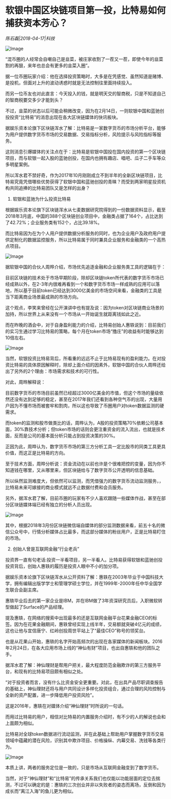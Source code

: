 # 软银中国区块链项目第一投，比特易如何捕获资本芳心？

*陈石磊|2018-04-17|科技*

![Image](http://p3.pstatp.com/large/pgc-image/15240145072640346b10755)

“混币圈的人经常会自嘲自己是韭菜，被庄家收割了一茬又一茬，即使今年的韭菜割的再狠，来年也总会有更多的韭菜入圈”。

据一位币圈玩家介绍：他在选择投资策略时，大多是在凭感觉、虽然知道是赌博、是投机，但面对上升的波动诱惑时就是无法控制往里面持续投入。

而另一位币友也对此直言：今天投入的钱，就是明天交的智商税，只是不知道自己的智商税要交多少才能到头？

不过，韭菜的状态以后可能会稍微改变，因为在2月14日，一则软银中国和蓝驰创投投资“比特易”的消息出现在各大区块链媒体的快讯板块。

据娱乐资本论旗下区块链浑水了解：比特易是一家数字货币的市场分析平台，能够为用户提供数字货币市场的交易数据、交易指标分析，风险提示与风险指标等服务。

这则消息引爆媒体的关注点在于：比特易是软银中国投在国内投资的第一个区块链项目，而与软银一起入股的蓝驰创投，在国内也拥有趣店、唱吧、瓜子二手车等众多明星案例。

所以浑水君不禁好奇，作为2017年10月刚刚成立不到半年的全新区块链项目，比特易究竟凭借哪些优势获得了软银中国和蓝驰创投的青睐？而受到两家明星投资机构共同追捧的比特易团队又是怎样的出身？

1. 软银和蓝驰为什么投资比特易

根据娱乐资本论旗下区块链浑水从七麦数据研究院得到的一份数据资料显示，截至2018年3月底，中国的388个区块链创业项目中，金融类占据了164个，占比达到了42.72%；企业服务类有152个，占比39.18%。

而比特易因为在为个人用户提供数据分析服务的同时，也为企业用户及政府用户提供定制化的数据监控服务，所以比特易属于同时兼具企业服务和金融类的一个高热点项目。

![Image](http://p9.pstatp.com/large/pgc-image/1524014329433f794a36247)

据软银中国的合伙人周晔介绍，市场优先追逐金融和企业服务类工具的逻辑在于：

目前区块链的技术处于市场早期阶段，除却区块链token所代表的数字货币市场已经成熟以外，在2-3年内很难再看到一个和数字货币市场一样成熟的应用可以落地，所以基于目前token已经达到3000亿美金的市场空间来看，金融类的工具是当下距离商业场景最成熟的市场方向。

这个观点，李笑来曾经在公开演讲中也有提及说：因为token对区块链商业场景的加持，所以世界上从来没有一个市场从一开始诞生就距离钱如此之近。

而在昨晚的酒会中，对于自身盈利能力的介绍，比特易创始人惠轶说到：目前我们的实习生通过学习比特易的策略，每个月在token市场“撸庄”的收益有时能够达到10倍左右。

![Image](http://p1.pstatp.com/large/pgc-image/1524014329447bcdd2643bc)

当然，软银投资比特易背后，所看重的远远不止于比特易现有的盈利能力。在对投资比特易的具体原因解释时，除却上面介绍的因素外，软银中国的合伙人周晔还给出了另外的2个理由：市场需求和技术的可行性。

对此，周晔解释说：

目前数字货币的市场目前虽然已经超过3000亿美金的市值，但这个市场的量级依然还没有达到足够的稳定，甚至在2017年我们还看到各种空气币的出现，大量用户因为不懂市场而被套牢和割肉，所以这也导致了币圈用户对token数据监测的硬需求。

而token的监测和股市做类比的话，周晔认为，A股的投资策略70%依赖公司基本面，30%靠技术分析；但token市场的话则会更注重资金的流入流出，也就是技术面，反而是公司的基本面分析只能占到投资决策的30%。

正因为此，周晔认为，数字货币市场的第三方分析工具一定比股市的同类工具更具价值，而这正是比特易的方向。

至于技术方面，周晔分析说：资金流动在以前也许是个很难把控的变量，因为你不知道钱在哪里，又从哪里来，但区块链给与了数字货币公开透明的信息基础。

所以纵然监测难度大，但依然可以监测，而凭借强力的数字货币流动监测服务，，比特易未来可嫁接的商业模式就远不止数据付费和会员服务。

另外，据浑水君了解，目前币圈的玩家有不少人喜欢跟随一些媒体作战，甚至在部分区块链媒体端已经有独立的分析人员出现。

![Image](http://p3.pstatp.com/large/pgc-image/152401432954960f787d4e5)

其中，根据2018年3月份区块链微信端自媒体的部分监测数据来看，前五十名的微信公众号中，行情分析媒体占比最多，而这部分媒体的粉丝用户，正是比特易盯住的市场。

2. 创始人曾是互联网金融“行业老兵”

投资界一直有句老话:投资一半看项目，另一半看人。比特易获得软银和蓝驰创投投资背后，创始人惠轶的履历是投资人眼中不小的加分项。

据娱乐资本论旗下区块链浑水从公开资料了解：惠轶在2003年毕业于中国科技大学，拥有编辑出版学学士和管理学硕士学位，并在1999年-2000年任中华全国学生联合会副主席。

惠轶毕业后去的第一家企业是IBM，并在IBM做了3年资深研究员后，入职微软转型做起了Surface的产品经理。

提及惠轶，在网络的搜索中出现最多的还是互联网金融平台花果金融CEO的标签。因为在花果金融期间，惠轶曾经实现上线半年，交易额就突破4亿元的成绩，这也让他与宜信唐宁、红岭创投周世平站上了“最佳CEO”称号的领奖台。

也是从花果山开始，惠轶的名字开始高频次的出现在各家媒体的新闻板块。2016年2月24日，在各大应用市场上线的“神仙有财”项目，也出自惠轶和他的团队之手。

据浑水君了解：神仙理财是帮用户把关，最大程度防范金融欺诈的第三方服务平台，和现有的比特易项目颇有相似之处。

“对于投资者而言，没有什么比资金安全更重要。对此，在出具产品尽职调查报告的基础上，神仙理财还将与用户共同设计多样化投资组合，通过合理的风险控制与全新的资产配置，进一步降低用户投资风险”。

这是2016年，惠轶在对媒体介绍“神仙理财”时所说的一句话。

而用过比特易的用户，相信对比特易的内置服务介绍时，有不少的人的解说也会和上面颇为相似。

比特易对全球token数据进行流动监测，并在此基础上帮助用户掌握数字货币交易领域中蕴藏的潜在风险，识别其中欺诈项目、价格操纵、内幕交易、洗钱等各类行为。

![Image](http://p3.pstatp.com/large/pgc-image/15240143298005bca6d4e89)

本质上讲，两者的服务定位是一致的，只是市场从互联网金融变到了数字货币。

当然，对于“神仙理财”和“比特易”的传承关系我们也仅能以功能层面的定位去揣测，不过可以确定的是：惠轶的三次创业并非以失败者的姿态而离场，反倒和因为成长而“离江入海”的鱼儿更为相似。

